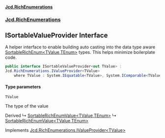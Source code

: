 #### [Jcd.RichEnumerations](index.md 'index')

### [Jcd.RichEnumerations](Jcd.RichEnumerations.md 'Jcd.RichEnumerations')

## ISortableValueProvider<TValue> Interface

A helper interface to enable building auto casting into the data type aware
[SortableRichEnum&lt;TValue,TEnum&gt;](https://docs.microsoft.com/en-us/dotnet/api/SortableRichEnum<TValue,TEnum> 'SortableRichEnum<TValue,TEnum>')
types. This helps minimize boilerplate code.

```csharp
public interface ISortableValueProvider<out TValue> :
Jcd.RichEnumerations.IValueProvider<TValue>
    where TValue : System.IEquatable<TValue>, System.IComparable<TValue>
```

#### Type parameters

<a name='Jcd.RichEnumerations.ISortableValueProvider_TValue_.TValue'></a>

`TValue`

The type of the value

Derived
&#8627; [SortableRichEnumValue&lt;TValue,TEnum&gt;](SortableRichEnumValue_TValue,TEnum_.md 'Jcd.RichEnumerations.Classes.SortableRichEnumValue<TValue,TEnum>')
&#8627; [SortableRichEnumValue&lt;TValue,TEnum&gt;](SortableRichEnumValue_TValue,TEnum_.md 'Jcd.RichEnumerations.Records.SortableRichEnumValue<TValue,TEnum>')

Implements [Jcd.RichEnumerations.IValueProvider&lt;](IValueProvider_TValue_.md 'Jcd.RichEnumerations.IValueProvider<TValue>')[TValue](ISortableValueProvider_TValue_.md#Jcd.RichEnumerations.ISortableValueProvider_TValue_.TValue 'Jcd.RichEnumerations.ISortableValueProvider<TValue>.TValue')[&gt;](IValueProvider_TValue_.md 'Jcd.RichEnumerations.IValueProvider<TValue>')